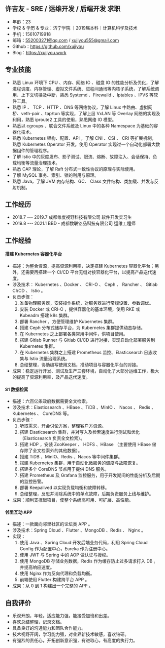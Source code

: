 ## 许吉友 - SRE / 运维开发 / 后端开发 求职

- 年龄：23
- 学校 & 学历 & 专业：济宁学院 ｜2019届本科｜计算机科学及技术
- 手机：15610719918
- 邮箱：552003271@qq.com / xujiyou555@gmail.com
- Github：https://github.com/xujiyou
- Blog：https://xujiyou.work



## 专业技能

- 熟悉 Linux 环境下 CPU 、内存、网络 IO 、磁盘 IO 的性能分析及优化，了解进程调度、内存管理、虚拟文件系统、进程间通讯等内核子系统，了解系统调用、上下文切换及中断，熟悉 Systemd 、Firewalld 、Iptables 、IPVS 等软件工具。
- 熟悉 IP 、 TCP 、HTTP 、DNS 等网络协议，了解 Linux 中路由、虚拟网桥、veth-pair 、tap/tun 等实现，了解上层 VxLAN 等 Overlay 网络的实现及利用，熟悉 iproute2 工具的使用，熟悉网络 IO 模型。
- 熟悉以 cgroups 、联合文件系统及 Linux 中的各种 Namespace 为基础的容器化技术。
- 熟悉 Kubernetes 架构、配置、API ，了解  CNI 、CSI 、 CRI 等扩展机制，熟悉 Kubernetes Operator 开发，使用 Operator 实现过一个自动化部署大数据组件的管理程序。
- 了解 Istio 中的灰度发布、影子测试、限流、熔断、故障注入、会话保持、负载均衡等流量治理技术。
- 熟悉 CAP 理论，了解 Raft 分布式一致性协议的原理与实际使用。
- 了解 MySQL 事务、索引、锁的利用与原理。
- 熟悉 Java，了解 JVM 内存结构、GC、 Class 文件结构、类加载、并发与反射机制。

## 工作经历

- 2018.7 --- 2019.7    成都维度视野科技有限公司     软件开发实习生
- 2019.8 --- 2021.1    BBD - 成都数联铭品科技有限公司     运维工程师



## 工作经验

#### 搭建 Kubernetes 容器化平台

- 描述：为整合资源，提高资源利用率，决定搭建 Kubernetes 容器化平台；另外，还需要再搭建一个 CI/CD 平台无缝对接容器化平台，以提高产品迭代速度。
- 涉及技术： Kubernetes 、Docker 、 CRI-O 、 Ceph 、 Rancher 、 Gitlab CI/CD 、 Istio 。
- 负责步骤：
  1. 准备物理服务器，安装操作系统，对服务器进行常规设置、参数调优。
  2. 安装 Docker 或 CRI-O ，提供容器化的基本环境，使用 RKE 或 Kubeadm 搭建 k8s 集群。
  3. 部署 Rancher ，方便管理维护 Kubernetes 集群。
  4. 搭建 Ceph 分布式储存平台，为 Kubernetes 集群提供动态存储。
  5. 在 Kubernetes 之上部署各类常用中间件，供项目使用。
  6. 搭建 Gitlab Runner 与 Gitlab CI/CD 进行对接，实现自动化部署服务到 Kubernetes 集群。
  7. 在 Kubernetes 集群之上搭建 Prometheus 监控、Elasticsearch 日志收集与 Istio 流量治理系统。
  8. 总结整理，协助编写使用文档，推动项目与容器化平台的对接。
- 成果：稳定运行开发、测试及生产三套环境，自动化了大部分运维工作，极大的提高了资源利用率，及产品迭代速度。



#### S1 数据检索

- 描述：六百亿条政府数据需要全文检索。
- 涉及技术：Elasticsearch 、HBase 、TiDB 、MinIO 、 Nacos 、 Redis 、Kubernetes 、 CoreDNS 等。
- 负责步骤：
  1. 听取需求，开会讨论方案，整理客户方资源。
  2. 搭建 Elasticsearch 集群，并对写入及检索速度进行测试和优化（Elasticsearch 负责全文检索）。
  3. 搭建 HDP ，安装 ZooKeeper 、 HDFS 、HBase （主要使用 HBase 储存除了全文检索外的其他数据）。
  4. 搭建 TiDB 、MinIO、Redis 、Nacos 等中间件集群。
  5. 搭建 Kubernetes 集群，用于自动化微服务的调度与故障恢复。
  6. 搭建多个 CoreDNS 节点用于提供 DNS 服务。
  7. 搭建 Prometheus 及 Grafana 监控服务，用于开发期间的性能分析及后期的监控告警。
  8. 部署 Keepalived 以实现负载均衡和故障转移。
  9. 总结整理，反思并消除系统中的单点故障，后期负责服务上线与维护。
- 成果：顺利支撑起项目，使整个系统高可用、可扩展、高性能。



#### 邻里互动 APP

- 描述：一款面向邻里社区的论坛类 APP 。
- 涉及技术：Spring Cloud 、Flutter 、MongoDB 、Redis 、 Nginx 。
- 实现：
  1. 使用 Java 、Spring Cloud 开发后端业务代码，利用 Spring Cloud Config 作为配置中心，Eureka 作为注册中心。
  2. 使用 JWT 与 Spring 中的 AOP 做认证与授权。
  3. 使用 MongoDB 存储业务数据，Redis 作为缓存防止过多请求打入 DB ，并提高响应速度。
  4. 使用 Nginx 作为反向代理和负载均衡。
  5. 前端使用 Flutter 构建跨平台 APP 。
- 成果：从 0 到 1 构建出一个完整的 APP 。



## 自我评价

- 乐观开朗，年轻，适应能力强，能接受加班和出差。
- 喜欢总结整理，记录文档。
- 具备良好的沟通能力和团队合作能力。
- 技术视野开阔，学习能力强，对业界新技术敏感，喜欢钻研。
- 有强烈的责任心，开拓创新意识强，有进取心，有高度的执行力。

